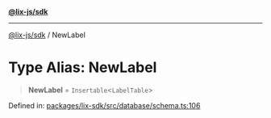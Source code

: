 [**@lix-js/sdk**](../README.md)

***

[@lix-js/sdk](../README.md) / NewLabel

# Type Alias: NewLabel

> **NewLabel** = `Insertable`\<`LabelTable`\>

Defined in: [packages/lix-sdk/src/database/schema.ts:106](https://github.com/opral/monorepo/blob/0c842a72d3025295846c020e08a97bf5148757a1/packages/lix-sdk/src/database/schema.ts#L106)
